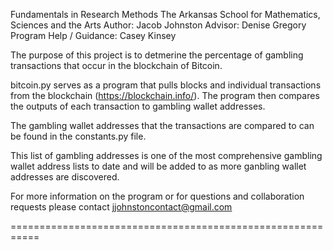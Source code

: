 Fundamentals in Research Methods
The Arkansas School for Mathematics, Sciences and the Arts
Author: Jacob Johnston
Advisor: Denise Gregory 
Program Help / Guidance: Casey Kinsey


The purpose of this project is to detmerine the percentage of gambling transactions that occur in the blockchain of
Bitcoin. 

bitcoin.py serves as a program that pulls blocks and individual transactions from the blockchain 
(https://blockchain.info/). The program then compares the outputs of each transaction to gambling wallet addresses. 

The gambling wallet addresses that the transactions are compared to can be found in the constants.py file. 

This list of gambling addresses is one of the most comprehensive gambling wallet address lists to date and will be
added to as more ganbling wallet addresses are discovered. 

For more information on the program or for questions and collaboration requests please contact 
jjohnstoncontact@gmail.com

===========================================================
